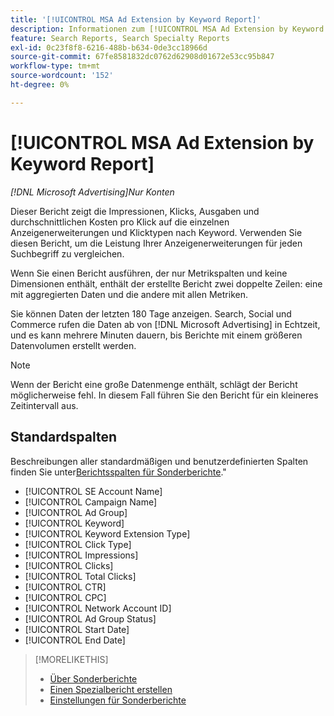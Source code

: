 ```yaml
---
title: '[!UICONTROL MSA Ad Extension by Keyword Report]'
description: Informationen zum [!UICONTROL MSA Ad Extension by Keyword Report].
feature: Search Reports, Search Specialty Reports
exl-id: 0c23f8f8-6216-488b-b634-0de3cc18966d
source-git-commit: 67fe8581832dc0762d62908d01672e53cc95b847
workflow-type: tm+mt
source-wordcount: '152'
ht-degree: 0%

---
```


# [!UICONTROL MSA Ad Extension by Keyword Report]

*[!DNL Microsoft Advertising]Nur Konten*

Dieser Bericht zeigt die Impressionen, Klicks, Ausgaben und durchschnittlichen Kosten pro Klick auf die einzelnen Anzeigenerweiterungen und Klicktypen nach Keyword. Verwenden Sie diesen Bericht, um die Leistung Ihrer Anzeigenerweiterungen für jeden Suchbegriff zu vergleichen.

Wenn Sie einen Bericht ausführen, der nur Metrikspalten und keine Dimensionen enthält, enthält der erstellte Bericht zwei doppelte Zeilen: eine mit aggregierten Daten und die andere mit allen Metriken.<!-- all metrics? -->

Sie können Daten der letzten 180 Tage anzeigen. Search, Social und Commerce rufen die Daten ab von [!DNL Microsoft Advertising] in Echtzeit, und es kann mehrere Minuten dauern, bis Berichte mit einem größeren Datenvolumen erstellt werden.

>[!NOTE]
>
>Wenn der Bericht eine große Datenmenge enthält, schlägt der Bericht möglicherweise fehl. In diesem Fall führen Sie den Bericht für ein kleineres Zeitintervall aus.

## Standardspalten

Beschreibungen aller standardmäßigen und benutzerdefinierten Spalten finden Sie unter[Berichtsspalten für Sonderberichte](specialty-report-columns.md).&quot;

* [!UICONTROL SE Account Name]
* [!UICONTROL Campaign Name]
* [!UICONTROL Ad Group]
* [!UICONTROL Keyword]
* [!UICONTROL Keyword Extension Type]
* [!UICONTROL Click Type]
* [!UICONTROL Impressions]
* [!UICONTROL Clicks]
* [!UICONTROL Total Clicks]
* [!UICONTROL CTR]
* [!UICONTROL CPC]
* [!UICONTROL Network Account ID]
* [!UICONTROL Ad Group Status]
* [!UICONTROL Start Date]
* [!UICONTROL End Date]

>[!MORELIKETHIS]
>
>* [Über Sonderberichte](specialty-report-about.md)
>* [Einen Spezialbericht erstellen](specialty-report-generate.md)
>* [Einstellungen für Sonderberichte](specialty-report-settings.md)
